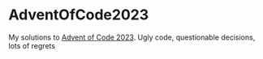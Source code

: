 # AdventOfCode2023

My solutions to [Advent of Code 2023](https://adventofcode.com/2023). 
Ugly code, questionable decisions, lots of regrets
